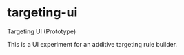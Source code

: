 targeting-ui
============

Targeting UI (Prototype)

This is a UI experiment for an additive targeting rule builder.